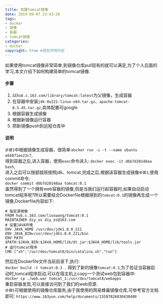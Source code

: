 ```yaml
---
title: 构建tomcat镜像
date: 2019-09-07 23:43:20
tags:
- docker
- 镜像
- 容器
- tomcat镜像
categories:
- docker   
copyright: true #版权声明开启    
---
```

如果使用tomcat镜像非常简单,到镜像仓库pull现有的就可以满足,为了个人后面的学习,本文介绍下如何构建简单的tomcat镜像.
#### 步骤
1. 以``hub.c.163.com/library/tomcat:latest``为父镜像，生成容器  
2. 在容器中安装``jdk-8u221-linux-x64.tar.gz``、``apache-tomcat-8.5.45.tar.gz``,具体配置可google  
3. 根据容器生成镜像  
4. 根据新镜像运行容器  
5. 把新镜像push到远程仓库中  

#### 说明

``步骤1``中根据镜像生成容器，很简单:``docker run -i -t --name ubuntu e64071ee23c7``,  
得到容器之后,进入容器，使用``exec``命令进入:
``docker exec -it d6b7d20148aa bash``,   
进入之后可以按部就班按照jdk、tomcat,完成之后,根据该容器生成镜像``步骤3``,使用commit命令:   
``docker commit d6b7d20148aa tomcat:0.1 ``  
虽然得到了一个拥有web容器的镜像,但是当我们运行起容器时,如果自动启动tomcat程序呢?所以需要结合Dockerfile根据得到的``tomcat:0.1``的镜像再生成一个镜像,Dockerfile内容如下:  
```
# 指定源镜像
FROM hub.c.163.com/lioswang/tomcat:0.1
MAINTAINER diy_os diy_os@163.com
# 设置JAVA环境
ENV JAVA_HOME /usr/dev/jdk1.8.0_221
ENV JAVA_BIN=/usr/dev/jdk1.8.0_221/bin
ENV PATH $PATH:$JAVA_BIN:$JAVA_HOME/lib/dt.jar:$JAVA_HOME/lib/tools.jar
# 运行tomcat程序
CMD ["sh","/usr/dev/tomcat8/bin/catalina.sh","run"]
```
然后在Dockerfile文件当前目录下,执行:  
``docker build -t tomcat:0.3 .``
得到了新的镜像``tomcat:0.3``,为了验证当容器启动时,tomcat程序启动,可以在宿主机上copy一个测试web包到容器中:  
``docker cp ./web.war tomcat_1:/usr/dev/tomcat8/webapps``  
重启容器发现,可以直接访问到了我们的web资源.  
``步骤5``可根据使用的镜像仓库服务,由于我使用的网易蜂巢镜像仓库,可参考官方文档即可:
``https://www.163yun.com/help/documents/15587826830438400``
